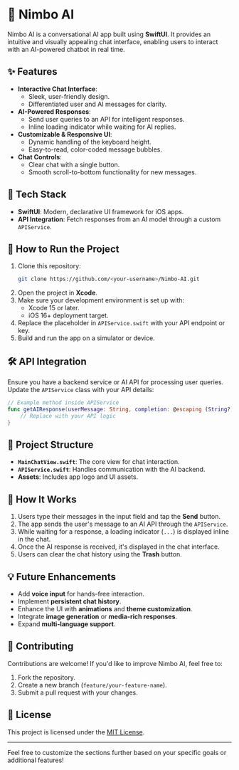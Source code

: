 
# 🧠 Nimbo AI  
Nimbo AI is a conversational AI app built using **SwiftUI**. It provides an intuitive and visually appealing chat interface, enabling users to interact with an AI-powered chatbot in real time.  

## ✨ Features  
- **Interactive Chat Interface**:  
   - Sleek, user-friendly design.  
   - Differentiated user and AI messages for clarity.  
- **AI-Powered Responses**:  
   - Send user queries to an API for intelligent responses.  
   - Inline loading indicator while waiting for AI replies.  
- **Customizable & Responsive UI**:  
   - Dynamic handling of the keyboard height.  
   - Easy-to-read, color-coded message bubbles.  
- **Chat Controls**:  
   - Clear chat with a single button.  
   - Smooth scroll-to-bottom functionality for new messages.  

## 🚀 Tech Stack  
- **SwiftUI**: Modern, declarative UI framework for iOS apps.  
- **API Integration**: Fetch responses from an AI model through a custom `APIService`.  

## 🔧 How to Run the Project  
1. Clone this repository:  
   ```bash  
   git clone https://github.com/<your-username>/Nimbo-AI.git  
   ```  
2. Open the project in **Xcode**.  
3. Make sure your development environment is set up with:  
   - Xcode 15 or later.  
   - iOS 16+ deployment target.  
4. Replace the placeholder in `APIService.swift` with your API endpoint or key.  
5. Build and run the app on a simulator or device.  

## 🛠️ API Integration  
Ensure you have a backend service or AI API for processing user queries. Update the `APIService` class with your API details:  
```swift  
// Example method inside APIService
func getAIResponse(userMessage: String, completion: @escaping (String?) -> Void) {
    // Replace with your API logic
}
```  

## 📂 Project Structure  
- **`MainChatView.swift`**: The core view for chat interaction.  
- **`APIService.swift`**: Handles communication with the AI backend.  
- **Assets**: Includes app logo and UI assets.  

## 🌟 How It Works  
1. Users type their messages in the input field and tap the **Send** button.  
2. The app sends the user's message to an AI API through the `APIService`.  
3. While waiting for a response, a loading indicator (`...`) is displayed inline in the chat.  
4. Once the AI response is received, it's displayed in the chat interface.  
5. Users can clear the chat history using the **Trash** button.  

## 💡 Future Enhancements  
- Add **voice input** for hands-free interaction.  
- Implement **persistent chat history**.  
- Enhance the UI with **animations** and **theme customization**.  
- Integrate **image generation** or **media-rich responses**.  
- Expand **multi-language support**.  

## 🤝 Contributing  
Contributions are welcome! If you'd like to improve Nimbo AI, feel free to:  
1. Fork the repository.  
2. Create a new branch (`feature/your-feature-name`).  
3. Submit a pull request with your changes.  

## 📄 License  
This project is licensed under the [MIT License](LICENSE).  

---

Feel free to customize the sections further based on your specific goals or additional features!
